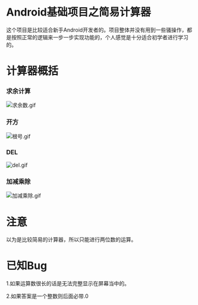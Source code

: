# Android基础项目之简易计算器
 这个项目是比较适合新手Android开发者的。项目整体并没有用到一些骚操作，都是按照正常的逻辑来一步一步实现功能的，个人感觉是十分适合初学者进行学习的。
 # 计算器概括
 ### 求余计算
![求余数.gif](https://upload-images.jianshu.io/upload_images/12070003-a576347bb1ac59fd.gif?imageMogr2/auto-orient/strip)
 ### 开方
![根号.gif](https://upload-images.jianshu.io/upload_images/12070003-e1912b168d63b83d.gif?imageMogr2/auto-orient/strip)
 ### DEL
 ![del.gif](https://upload-images.jianshu.io/upload_images/12070003-cbc4720a827e2c80.gif?imageMogr2/auto-orient/strip)
 ### 加减乘除
 ![加减乘除.gif]( http://m.qpic.cn/psb?/V1197BQG21erMf/9e4m.tZ2kFMNKYXVe.VEMquT9DhM.Dgt8iRfbuyKFlk!/b/dL8AAAAAAAAA&bo=RAFAAkQBQAICmb0!&rf=viewer_4)
# 注意
 以为是比较简易的计算器，所以只能进行两位数的运算。
# 已知Bug
 1.如果运算数很长的话是无法完整显示在屏幕当中的。
 
 2.如果答案是一个整数则后面必带.0

